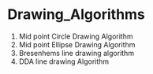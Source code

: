 # Drawing_Algorithms

1. Mid point Circle Drawing Algorithm
2. Mid point Ellipse Drawing Algorithm
3. Bresenhems line drawing algorithm
4. DDA line drawing Algorithm
